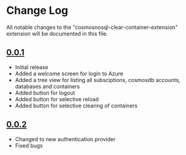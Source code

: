 # Change Log

All notable changes to the "cosmosnosql-clear-container-extension" extension will be documented in this file.

## [0.0.1](https://github.com/tjarkpr/cosmosnosql-clear-container-extension/releases)

- Initial release
- Added a welcome screen for login to Azure
- Added a tree view for listing all subsciptions, cosmosdb accounts, databases and containers
- Added button for logout
- Added button for selective reload
- Added button for selective clearing of containers

## [0.0.2](https://github.com/tjarkpr/cosmosnosql-clear-container-extension/releases)

- Changed to new authentication provider
- Fixed bugs
